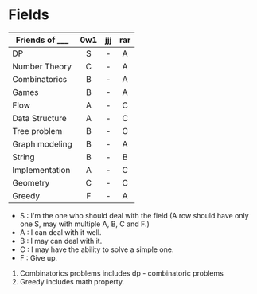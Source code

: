 # Fields


| Friends of ___ | 0w1                | jjj                | rar                |
| -------------- |:------------------:|:------------------:|:------------------:|
| DP             | S                  | -                  | A                  |
| Number Theory  | C                  | -                  | A                  |
| Combinatorics  | B                  | -                  | A                  |
| Games          | B                  | -                  | A                  |
| Flow           | A                  | -                  | C                  |
| Data Structure | A                  | -                  | C                  |
| Tree problem   | B                  | -                  | C                  |
| Graph modeling | B                  | -                  | A                  |
| String         | B                  | -                  | B                  |
| Implementation | A                  | -                  | C                  |
| Geometry       | C                  | -                  | C                  |
| Greedy         | F                  | -                  | A                  |

+ S : I'm the one who should deal with the field (A row should have only one S, may with multiple A, B, C and F.)
+ A : I can deal with it well.
+ B : I may can deal with it.
+ C : I may have the ability to solve a simple one.
+ F : Give up.

1. Combinatorics problems includes dp - combinatoric problems
2. Greedy includes math property.

